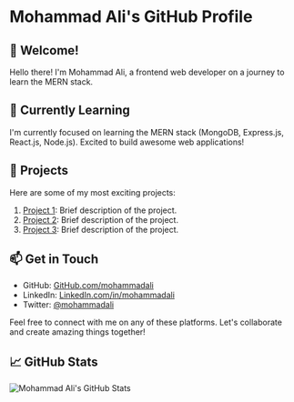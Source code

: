 # Mohammad Ali's GitHub Profile

## 👋 Welcome!

Hello there! I'm Mohammad Ali, a frontend web developer on a journey to learn the MERN stack.

## 🌱 Currently Learning

I'm currently focused on learning the MERN stack (MongoDB, Express.js, React.js, Node.js). Excited to build awesome web applications!

## 🚀 Projects

Here are some of my most exciting projects:

1. [Project 1](link-to-project1): Brief description of the project.
2. [Project 2](link-to-project2): Brief description of the project.
3. [Project 3](link-to-project3): Brief description of the project.

## 📫 Get in Touch

- GitHub: [GitHub.com/mohammadali](https://github.com/mohammadali)
- LinkedIn: [LinkedIn.com/in/mohammadali](https://www.linkedin.com/in/mohammadali)
- Twitter: [@mohammadali](https://twitter.com/mohammadali)

Feel free to connect with me on any of these platforms. Let's collaborate and create amazing things together!

## 📈 GitHub Stats

![Mohammad Ali's GitHub Stats](https://github-readme-stats.vercel.app/api?username=mohammadali&show_icons=true&theme=radical)
